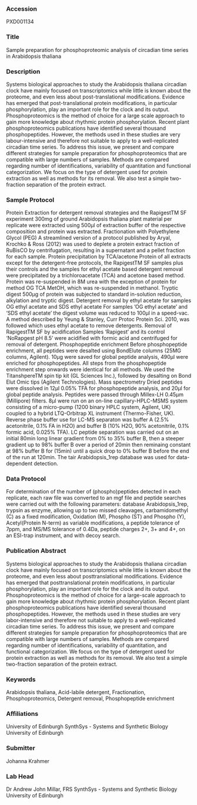 ### Accession
PXD001134

### Title
Sample preparation for phosphoproteomic analysis of circadian time series in Arabidopsis thaliana

### Description
Systems biological approaches to study the Arabidopsis thaliana circadian clock have mainly focused on transcriptomics while little is known about the proteome, and even less about post-translational modifications. Evidence has emerged that post-translational protein modifications, in particular phosphorylation, play an important role for the clock and its output. Phosphoproteomics is the method of choice for a large scale approach to gain more knowledge about rhythmic protein phosphorylation.  Recent plant phosphoproteomics publications have identified several thousand phosphopeptides. However, the methods used in these studies are very labour-intensive and therefore not suitable to apply to a well-replicated circadian time series. To address this issue, we present and compare different strategies for sample preparation for phosphoproteomics that are compatible with large numbers of samples. Methods are compared regarding number of identifications, variability of quantitation and functional categorization. We focus on the type of detergent used for protein extraction as well as methods for its removal. We also test a simple two-fraction separation of the protein extract.

### Sample Protocol
Protein Extraction for detergent removal strategies and the RapigestTM SF experiment  300mg of ground Arabidopsis thaliana plant material per replicate were extracted using 500μl of extraction buffer of the respective composition and protein was extracted.  Fractionation with Polyethylene Glycol (PEG) A streamlined version of a protocol published by Aryal, Krochko & Ross (2012) was used to deplete a protein extract fraction of RuBisCO by centrifugation, resulting in a supernatant and a pellet fraction for each sample.  Protein precipitation by TCA/acetone Protein of all extracts except for the detergent-free protocols, the RapigestTM SF samples plus their controls and the samples for ethyl acetate based detergent removal were precipitated by a trichloroacetate (TCA) and acetone based method. Protein was re-suspended in 8M urea with the exception of protein for method OG TCA MetOH, which was re-suspended in methanol.  Tryptic digest 500μg of protein was subjected to standard in-solution reduction, alkylation and tryptic digest.    Detergent removal by ethyl acetate for samples OG ethyl acetate and SDS ethyl acetate For samples ’OG ethyl acetate’ and ‘SDS ethyl acetate’ the digest volume was reduced to 100µl in a speed-vac. A method described by Yeung & Stanley, Curr Protoc Protein Sci. 2010, was followed which uses ethyl acetate to remove detergents.  Removal of RapigestTM SF by acidification Samples ‘Rapigest’ and its control ‘NoRapgest pH 8.5’ were acidified with formic acid and centrifuged for removal of detergent.  Phosphopeptide enrichment Before phosphopeptide enrichment, all peptides were desalted using BondElute columns (25MG columns, Agilent). 10µg were saved for global peptide analysis, 490µl were enriched for phosphopeptides. All steps from the phosphopeptide enrichment step onwards were identical for all methods. We used the TitanshpereTM spin tip kit (GL Sciences Inc.), followed by desalting on Bond Elut Omic tips (Agilent Technologies).  Mass spectrometry Dried peptides were dissolved in 12μl 0.05% TFA for phosphopeptide analysis, and 20µl for global peptide analysis. Peptides were passed through Millex-LH 0.45μm (Millipore) filters. 8µl were run on an on-line capillary-HPLC-MSMS system consisting of a micro-pump (1200 binary HPLC system, Agilent, UK) coupled to a hybrid LTQ-Orbitrap XL instrument (Thermo-Fisher, UK). Reverse phase buffer use for LC-MS separaton was buffer A (2.5% acetonitrile, 0.1% FA in H2O) and buffer B (10% H2O, 90% acetonitrile, 0.1% formic acid, 0.025% TFA). LC peptide separation was carried out on an initial 80min long linear gradient from 0% to 35% buffer B, then a steeper gradient up to 98% buffer B over a period of 20min then reminaing constant at 98% buffer B for (15min) until a quick drop to 0% buffer B before the end of the run at 120min. The tair Arabidopsis_1rep database was used for data-dependent detection.

### Data Protocol
For determination of the number of (phospho)peptides detected in each replicate, each raw file was converted to an mgf file and peptide searches were carried out with the following parameters: database Arabidopsis_1rep, trypsin as enzyme, allowing up to two missed cleavages, carbamidomethyl (C) as a fixed modification, Oxidation (M), Phospho (ST) and Phospho (Y), Acetyl(Protein N-term) as variable modifications, a peptide tolerance of 7ppm, and MS/MS tolerance of 0.4Da, peptide charges 2+, 3+ and 4+, on an ESI-trap instrument, and with decoy search.

### Publication Abstract
Systems biological approaches to study the Arabidopsis thaliana circadian clock have mainly focused on transcriptomics while little is known about the proteome, and even less about posttranslational modifications. Evidence has emerged that posttranslational protein modifications, in particular phosphorylation, play an important role for the clock and its output. Phosphoproteomics is the method of choice for a large-scale approach to gain more knowledge about rhythmic protein phosphorylation. Recent plant phosphoproteomics publications have identified several thousand phosphopeptides. However, the methods used in these studies are very labor-intensive and therefore not suitable to apply to a well-replicated circadian time series. To address this issue, we present and compare different strategies for sample preparation for phosphoproteomics that are compatible with large numbers of samples. Methods are compared regarding number of identifications, variability of quantitation, and functional categorization. We focus on the type of detergent used for protein extraction as well as methods for its removal. We also test a simple two-fraction separation of the protein extract.

### Keywords
Arabidopsis thaliana, Acid-labile detergent, Fractionation, Phosphoproteomics, Detergent removal, Phosphopeptide enrichment

### Affiliations
University of Edinburgh
SynthSys - Systems and Synthetic Biology University of Edinburgh

### Submitter
Johanna Krahmer

### Lab Head
Dr Andrew John Millar, FRS
SynthSys - Systems and Synthetic Biology University of Edinburgh


